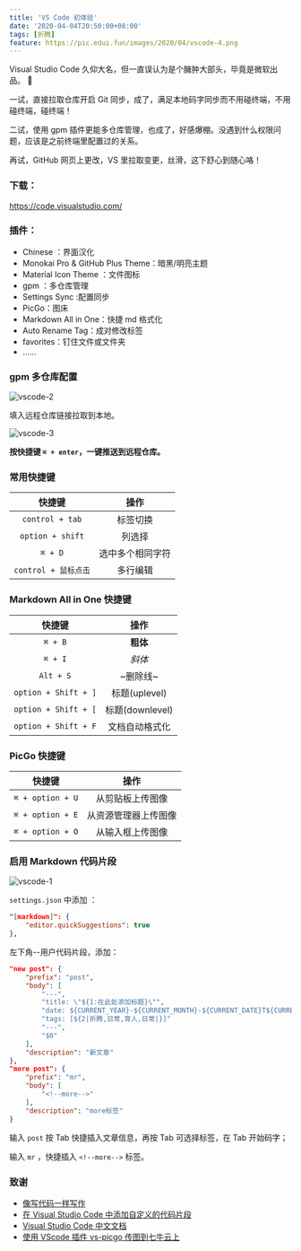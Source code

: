 ```yaml
---
title: 'VS Code 初体验'
date: '2020-04-04T20:50:00+08:00'
tags: [折腾]
feature: https://pic.edui.fun/images/2020/04/vscode-4.png
---
```


Visual Studio Code 久仰大名，但一直误认为是个臃肿大部头，毕竟是微软出品。 🙇

一试，直接拉取仓库开启 Git 同步，成了，满足本地码字同步而不用碰终端，不用碰终端，碰终端！

二试，使用 gpm 插件更能多仓库管理，也成了，好感爆棚。没遇到什么权限问题，应该是之前终端里配置过的关系。

再试，GitHub 网页上更改，VS 里拉取变更，丝滑，这下舒心到随心咯！

<!--more-->

### 下载： 

<https://code.visualstudio.com/>

### 插件：

- Chinese ：界面汉化
- Monokai Pro & GitHub Plus Theme：暗黑/明亮主题
- Material Icon Theme ：文件图标
- gpm ：多仓库管理
- Settings Sync :配置同步
- PicGo：图床
- Markdown All in One：快捷 md 格式化
- Auto Rename Tag：成对修改标签
- favorites：钉住文件或文件夹
- ……

### gpm 多仓库配置

![vscode-2](https://pic.edui.fun/images/2020/04/vscode-2.png)

填入远程仓库链接拉取到本地。

![vscode-3](https://pic.edui.fun/images/2020/04/vscode-3.png)

**按快捷键 `⌘ + enter`，一键推送到远程仓库。**

### 常用快捷键

|        快捷键        |       操作       |
| :------------------: | :--------------: |
|   `control + tab`    |     标签切换     |
|   `option + shift`   |      列选择      |
|       `⌘ + D`        | 选中多个相同字符 |
| `control + 鼠标点击` |     多行编辑     |

### Markdown All in One 快捷键

|        快捷键        |      操作       |
| :------------------: | :-------------: |
|       `⌘ + B`        |    **粗体**     |
|       `⌘ + I`        |     *斜体*      |
|      `Alt + S`       |    ~删除线~     |
| `option + Shift + ]` |  标题(uplevel)  |
| `option + Shift + [` | 标题(downlevel) |
| `option + Shift + F` | 文档自动格式化  |

### PicGo 快捷键

|      快捷键      |         操作         |
| :--------------: | :------------------: |
| `⌘ + option + U` |   从剪贴板上传图像   |
| `⌘ + option + E` | 从资源管理器上传图像 |
| `⌘ + option + O` |   从输入框上传图像   |

### 启用 Markdown 代码片段

![vscode-1](https://pic.edui.fun/images/2020/04/vscode-1.png)

`settings.json` 中添加 ：
```json
"[markdown]": {
    "editor.quickSuggestions": true
},
```

左下角--用户代码片段，添加：
```json
"new post": {
    "prefix": "post",
    "body": [
        "---",
        "title: \"${1:在此处添加标题}\"",
        "date: ${CURRENT_YEAR}-${CURRENT_MONTH}-${CURRENT_DATE}T${CURRENT_HOUR}:${CURRENT_MINUTE}:${CURRENT_SECOND} +0800",
        "tags: [${2|折腾,日常,育人,日常|}]" 
        "---",
        "$0"
    ],
    "description": "新文章"
},
"more post": {
	"prefix": "mr",
	"body": [
		"<!--more-->"
	],
    "description": "more标签"
}
```

输入 `post` 按 Tab 快捷插入文章信息，再按 Tab 可选择标签，在 Tab 开始码字；

输入 `mr` ，快捷插入 `<!--more-->` 标签。

### 致谢

- [像写代码一样写作](https://www.codingyang.com/2020/03/codeEditer.html)
- [在 Visual Studio Code 中添加自定义的代码片段](https://blog.walterlv.com/post/add-custom-code-snippet-for-vscode.html)
- [Visual Studio Code 中文文档](https://jeasonstudio.gitbooks.io/vscode-cn-doc/content/md/%E7%BC%96%E8%BE%91%E5%99%A8/%E5%9F%BA%E7%A1%80.html)
- [使用 VScode 插件 vs-picgo 传图到七牛云上](https://tophat.top/posts/51a82223.html)